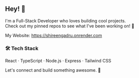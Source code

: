 ## Hey! 👋  

I'm a Full-Stack Developer who loves building cool projects.  
Check out my pinned repos to see what I've been working on! 🚀  

My Website: https://shireengadru.onrender.com

### 🛠 Tech Stack  
React · TypeScript · Node.js · Express · Tailwind CSS  

Let's connect and build something awesome. 🤝  
